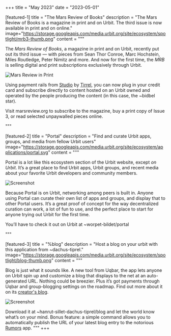 +++
title = "May 2023"
date = "2023-05-01"

[featured-1]
title = "The Mars Review of Books"
description = "The Mars Review of Books is a magazine in print and on Urbit.  The third issue is now available in print and on online."
image="https://storage.googleapis.com/media.urbit.org/site/ecosystem/spotlight/mrb3-thumb.png"
content = """

The *Mars Review of Books*, a magazine in print and on Urbit, recently put out its third issue — with pieces from Sean Thor Conroe, Marc Hochstein, Miles Routledge, Peter Nimitz and more. And now for the first time, the *MRB* is selling digital and print subscriptions exclusively through Urbit. 

![Mars Review in Print](https://storage.googleapis.com/media.urbit.org/site/ecosystem/spotlight/mrb3.png)

Using payment rails from [Studio](http://localhost:3000/applications/~tirrel/studio) by  [Tirrel](https://tirrel.io/), you can now plug in your credit card and subscribe directly to content hosted on an Urbit owned and operated by the people producing the content (in this case, the ~bidbel star).

Visit marsreview.org to subscribe to the magazine, buy a print copy of Issue 3, or read selected unpaywalled pieces online.


"""

[featured-2]
title = "Portal"
description = "Find and curate Urbit apps, groups, and media from fellow Urbit users"
image="https://storage.googleapis.com/media.urbit.org/site/ecosystem/applications/portal.svg"
content = """

Portal is a lot like this ecosystem section of the Urbit website, except *on Urbit*. It’s a great place to find Urbit apps, Urbit groups, and recent media about your favorite Urbit developers and community members.

![Screenshot](https://storage.googleapis.com/media.urbit.org/site/ecosystem/applications/portal-screenshot.png)

Because Portal is on Urbit, networking among peers is built in. Anyone using Portal can curate their own list of apps and groups, and display that to other Portal users. It’s a great proof of concept for the way decentralized curation can work, a lot of fun to use, and the perfect place to start for anyone trying out Urbit for the first time.

You’ll have to check it out on Urbit at ~worpet-bildet/portal

"""

[featured-3]
title = "%blog"
description = "Host a blog on your urbit with this application from ~dachus-tiprel."
image="https://storage.googleapis.com/media.urbit.org/site/ecosystem/spotlight/blog-thumb.png"
content = """

Blog is just what it sounds like. A new tool from Uqbar, the app lets anyone on Urbit spin up and customize a blog that displays to the net at an auto-generated URL. Nothing could be breezier. Plus it’s got payments through Uqbar and group-blogging settings on the roadmap. Find out more about it on its [creator's blog](https://dachus-tiprel.tlon.network/blog/introducing-blog).

![Screenshot](https://storage.googleapis.com/media.urbit.org/site/ecosystem/applications/blog.png)

Download it at ~hanrut-sillet-dachus-tiprel/blog and let the world know what’s on your mind. Bonus feature: a simple command allows you to automatically publish the URL of your latest blog entry to the notorious [Rumors](applications/~paldev/rumors) app.
"""
+++
